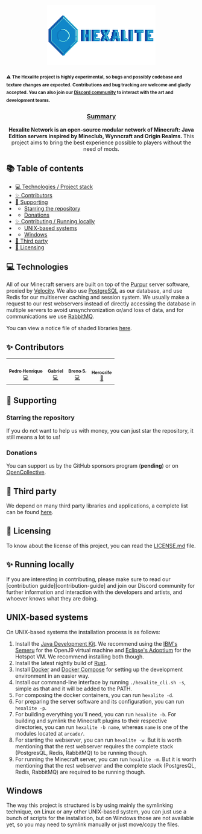 <div align="center">
  <img src="./branding/logo-with-font.svg">
</div>

<sub>⚠️ **The Hexalite project is highly experimental, so bugs and possibly codebase and texture changes are expected. Contributions and bug tracking are welcome and gladly accepted. You can also join our [Discord community][discord] to interact with the art and development teams.**<sub>


<div align="center">
  <h3>
    <ins>Summary</ins>
  </h3>
  <strong>
    Hexalite Network is an open-source modular network of Minecraft: Java Edition servers inspired by Mineclub, Wynncraft and Origin Realms.
  </strong>
  This project aims to bring the best experience possible to players without the need of mods.
</div>

## 📚 Table of contents

* [💻 Technologies / Project stack](#-technologies)
* [✨ Contributors](#-contributors)
* [💸 Supporting](#-supporting)
* * [Starring the repository](#starring-the-repository)
* * [Donations](#donations)
* [✨ Contributing / Running locally](#-running-locally)
* * [UNIX-based systems](#unix-based-systems)
* * [Windows](#windows)
* [🎉 Third party](#-third-party)
* [📜 Licensing](#-licensing)

## 💻 Technologies

All of our Minecraft servers are built on top of the [Purpur][purpur] server software, proxied by [Velocity][velocity]. We also use [PostgreSQL][postgresql] as our database, and
use Redis for our multiserver caching and session system. We usually make a request to our rest webservers instead of directly accessing the database in multiple servers to avoid
unsynchronization or/and loss of data, and for communications we use [RabbitMQ][rabbitmq].

You can view a notice file of shaded libraries [here](shaded).

## ✨ Contributors

<!-- ALL-CONTRIBUTORS-LIST:START - Do not remove or modify this section -->
<!-- prettier-ignore-start -->
<!-- markdownlint-disable -->
<table>
  <tr>
    <td align="center"><a href="http://www.exst.fun"><img src="https://avatars.githubusercontent.com/u/45243386?v=4?s=100" width="100px;" alt=""/><br /><sub><b>Pedro Henrique</b></sub></a><br /><a href="https://github.com/HexaliteNetwork/java-edition/commits?author=eexsty" title="Code">💻</a></td>
    <td align="center"><a href="https://github.com/SrGaabriel"><img src="https://avatars.githubusercontent.com/u/58668092?v=4?s=100" width="100px;" alt=""/><br /><sub><b>Gabriel</b></sub></a><br /><a href="https://github.com/HexaliteNetwork/java-edition/commits?author=SrGaabriel" title="Code">💻</a></td>
    <td align="center"><a href="https://github.com/santosbpd"><img src="https://avatars.githubusercontent.com/u/89719009?v=4?s=100" width="100px;" alt=""/><br /><sub><b>Breno S.</b></sub></a><br /><a href="https://github.com/HexaliteNetwork/java-edition/commits?author=santosbpd" title="Code">💻</a></td>
    <td align="center"><a href="https://github.com/herocrife"><img src="https://avatars.githubusercontent.com/u/59402242?v=4?s=100" width="100px;" alt=""/><br /><sub><b>Herocrife</b></sub></a><br /><a href="#design-Herocrife" title="Design">🎨</a></td>
  </tr>
</table>

<!-- markdownlint-restore -->
<!-- prettier-ignore-end -->

<!-- ALL-CONTRIBUTORS-LIST:END -->


## 💸 Supporting

### Starring the repository

If you do not want to help us with money, you can just star the repository, it still means a lot to us!

### Donations

You can support us by the GitHub sponsors program (**pending**) or on [OpenCollective][opencollective].


## 🎉 Third party

We depend on many third party libraries and applications, a complete list can be found [here][third-party].


## 📜 Licensing

To know about the license of this project, you can read the [LICENSE.md][license] file.


## ✨ Running locally

If you are interesting in contributing, please make sure to read our [contribution guide][contribution-guide] and join
our Discord community for further information and interaction with the developers and artists, and whoever knows what 
they are doing.

## UNIX-based systems

On UNIX-based systems the installation process is as follows:
1. Install the [Java Development Kit][jdk]. We recommend using the [IBM's Semeru][jdk-semeru] for the OpenJ9 virtual machine
and [Eclipse's Adoptium][jdk] for the Hotspot VM. We recommend installing both though.
2. Install the latest nightly build of [Rust][rust].
2. Install [Docker][docker] and [Docker Compose][docker-compose] for setting up the development environment in an easier way.
3. Install our command-line interface by running `./hexalite_cli.sh -s`, simple as that and it will be added to the PATH.
4. For composing the docker containers, you can run `hexalite -d`.
5. For preparing the server software and its configuration, you can run `hexalite -p`.
6. For building everything you'll need, you can run `hexalite -b`. For building and symlink the Minecraft plugins to 
their respective directories, you can run `hexalite -b name`, whereas `name` is one of the modules located at `arcade/`.
7. For starting the webserver, you can run `hexalite -w`. But it is worth mentioning that the rest webserver requires the
complete stack (PostgresQL, Redis, RabbitMQ) to be running though.
8. For running the Minecraft server, you can run `hexalite -m`. But it is worth mentioning that the rest webserver and
the complete stack (PostgresQL, Redis, RabbitMQ) are required to be running though.

## Windows 

The way this project is structured is by using mainly the symlinking technique, on Linux or any other UNIX-based system,
you can just use a bunch of scripts for the installation, but on Windows those are not available yet, so you may need to 
symlink manually or just move/copy the files.


[rust]: https://www.rust-lang.org/

[docker]: https://www.docker.com/

[docker-compose]: https://docs.docker.com/compose/

[jdk]: https://projects.eclipse.org/projects/adoptium.temurin

[jdk-semeru]: https://developer.ibm.com/languages/java/semeru-runtimes/downloads

[opencollective]: https://opencollective.com/hexalite

[third-party]: https://git.hexalite.org/java-edition-network/blob/main/third-party/NOTICE.md

[license]: https://git.hexalite.org/java-edition-network/blob/main/LICENSE.md

[purpur]: https://purpurmc.org

[velocity]: https://github.com/PaperMC/Velocity

[rabbitmq]: https://www.rabbitmq.com

[postgresql]: https://www.postgresql.org

[shaded]: https://git.hexalite.org/java-edition/blob/dev/next/third-party/NOTICE.md

[discord]: https://discord.hexalite.org
